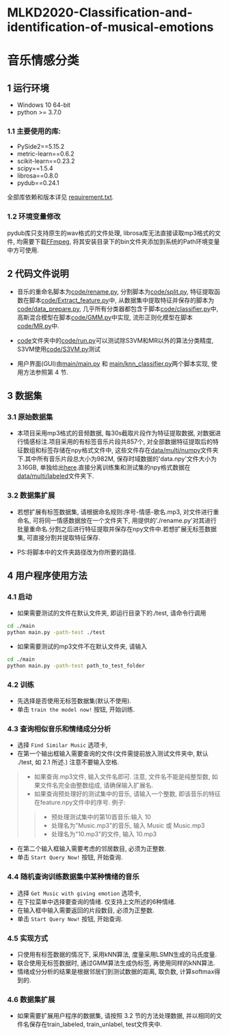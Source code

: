 # MLKD2020-Classification-and-identification-of-musical-emotions

**音乐情感分类**
==============================================================

1 **运行环境**
--------------------------------------------------------------
* Windows 10 64-bit
* python >= 3.7.0

### 1.1 主要使用的库:

* PySide2==5.15.2
* metric-learn==0.6.2
* scikit-learn==0.23.2
* scipy==1.5.4
* librosa==0.8.0
* pydub==0.24.1

全部库依赖和版本详见 [requirement.txt](requirement.txt).

### 1.2 环境变量修改

pydub库只支持原生的wav格式的文件处理, librosa库无法直接读取mp3格式的文件, 均需要下载[FFmpeg](https://ffmpeg.org/), 将其安装目录下的bin文件夹添加到系统的Path环境变量中方可使用.

2 **代码文件说明**
--------------------------------------------------------------
* 音乐的重命名脚本为[code/rename.py](code/rename.py), 分割脚本为[code/split.py](code/split.py), 特征提取函数在脚本[code/Extract_feature.py](code/Extract_feature.py)中, 从数据集中提取特征并保存的脚本为[code/data_prepare.py](code/data_prepare.py), 几乎所有分类器都包含于脚本[code/classifier.py](code/classifier.py)中, 高斯混合模型在脚本[code/GMM.py](code/GMM.py)中实现, 流形正则化模型在脚本[code/MR.py](code/MR.py)中.

* [code](./code)文件夹中的[code/run.py](code/run.py)可以测试除S3VM和MR以外的算法分类精度, S3VM使用[code/S3VM.py](code/S3VM.py)测试

* 用户界面(GUI)由[main/main.py](main/main.py) 和 [main/knn_classifier.py](main/knn_classifier.py)两个脚本实现,  使用方法参照第 4 节.

3 **数据集**
--------------------------------------------------------------
### 3.1 原始数据集
* 本项目采用mp3格式的音频数据, 每30s截取片段作为特征提取数据, 对数据进行情感标注.项目采用的有标签音乐片段共857个, 对全部数据特征提取后的特征数组和标签存储在npy格式文件中, 这些文件存在[data/multi/numpy](data/multi/numpy)文件夹下.其中所有音乐片段总大小为982M, 保存时域数据的'data.npy'文件大小为3.16GB, 单独给出[here](https://jbox.sjtu.edu.cn/l/Y0TeIM).直接分离训练集和测试集的npy格式数据在[data/multi/labeled](data/multi/labeled)文件夹下.

### 3.2 数据集扩展
* 若想扩展有标签数据集, 请根据命名规则:序号-情感-歌名.mp3, 对文件进行重命名, 可将同一情感数据放在一个文件夹下, 用提供的'./rename.py'对其进行批量重命名.分割之后进行特征提取并保存在npy文件中.若想扩展无标签数据集, 可直接分割并提取特征保存.

* PS:将脚本中的文件夹路径改为你所要的路径.

4 **用户程序使用方法**
--------------------------------------------------------------
### 4.1 启动
* 如果需要测试的文件在默认文件夹, 即运行目录下的./test, 请命令行调用  
```bash
cd ./main
python main.py -path-test ./test
```
* 如果需要测试的mp3文件不在默认文件夹, 请输入
```bash
cd ./main
python main.py -path-test path_to_test_folder
```

### 4.2 训练
* 先选择是否使用无标签数据集(默认不使用).  
* 单击 ```train the model now!``` 按钮, 开始训练. 

### 4.3 查询相似音乐和情绪成分分析
* 选择 ```Find Similar Music``` 选项卡,  
* 在第一个输出框输入需要查询的文件(文件需提前放入测试文件夹中, 默认 ./test, 如 2.1 所述.)  注意不要输入空格.
>* 如果查询.mp3文件, 输入文件名即可. 注意, 文件名不能是纯整型数, 如果文件名完全由整数组成, 请确保输入扩展名.
>* 如果查询预处理好的测试集中的音乐, 请输入一个整数, 即该音乐的特征在feature.npy文件中的序号. 例子:
>>* 预处理测试集中的第10首音乐:输入 10  
>>* 处理名为"Music.mp3"的音乐, 输入 Music 或 Music.mp3
>>* 处理名为"10.mp3"的文件, 输入 10.mp3
* 在第二个输入框输入需要考虑的邻居数目, 必须为正整数.  
* 单击 ```Start Query Now!``` 按钮, 开始查询. 

### 4.4 随机查询训练数据集中某种情绪的音乐
* 选择 ```Get Music with giving emotion``` 选项卡,  
* 在下拉菜单中选择要查询的情绪. 仅支持上文所述的6种情绪. 
* 在输入框中输入需要返回的片段数目, 必须为正整数. 
* 单击 ```Start Query Now!``` 按钮, 开始查询. 

### 4.5 实现方式
* 只使用有标签数据的情况下, 采用kNN算法, 度量采用LSMN生成的马氏度量.  
* 联合使用无标签数据时, 通过GMM算法生成伪标签, 再使用同样的kNN算法.  
* 情绪成分分析的结果是根据邻居们到测试数据的距离, 取负数, 计算softmax得到的. 

### 4.6 数据集扩展
* 如果需要扩展用户程序的数据集, 请按照 3.2 节的方法处理数据, 并以相同的文件名保存在train_labeled, train_unlabel, test文件夹中. 
